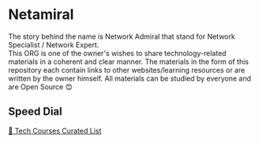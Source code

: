 # Netamiral

The story behind the name is Network Admiral that stand for Network Specialist / Network Expert. <br>
This ORG is one of the owner's wishes to share technology-related materials in a coherent and clear manner. The materials in the form of this repository each contain links to other websites/learning resources or are written by the owner himself. All materials can be studied by everyone and are Open Source 😊

## Speed Dial

[🔵 Tech Courses Curated List](https://github.com/istiqlal-learn/tech-course) <br>
<!-- [🔵 Microsoft Azure](https://github.com/istiqlal-learn/Azure/blob/main/README.md) | ⏸️ Progress Paused <br>  -->
<!-- [🔵 Cisco Network](https://github.com/istiqlal-learn/Cisco/blob/main/README.md) | ⏸️Progress Paused <br> -->
<!-- [🔵 AWS Cloud](https://github.com/istiqlal-learn/AWS/blob/main/README.md) | ⏸️Progress Paused <br> -->
